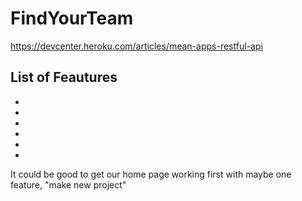 # FindYourTeam

https://devcenter.heroku.com/articles/mean-apps-restful-api

List of Feautures
-
-
-
-
-
-
-
It could be good to get our home page working first with maybe one feature, "make new project" 
